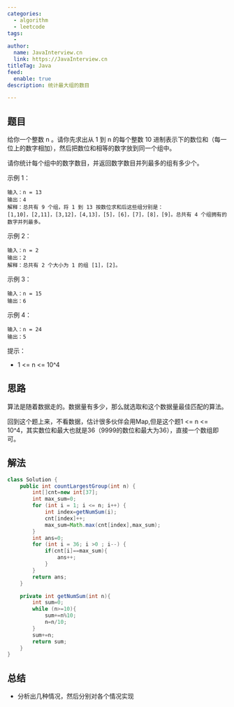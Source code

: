 ```yaml
---
categories:
  - algorithm
  - leetcode
tags:
  - 
author: 
  name: JavaInterview.cn
  link: https://JavaInterview.cn
titleTag: Java
feed:
  enable: true
description: 统计最大组的数目

---
```


## 题目
给你一个整数 n 。请你先求出从 1 到 n 的每个整数 10 进制表示下的数位和（每一位上的数字相加），然后把数位和相等的数字放到同一个组中。

请你统计每个组中的数字数目，并返回数字数目并列最多的组有多少个。



示例 1：

    输入：n = 13
    输出：4
    解释：总共有 9 个组，将 1 到 13 按数位求和后这些组分别是：
    [1,10]，[2,11]，[3,12]，[4,13]，[5]，[6]，[7]，[8]，[9]。总共有 4 个组拥有的数字并列最多。
示例 2：

    输入：n = 2
    输出：2
    解释：总共有 2 个大小为 1 的组 [1]，[2]。
示例 3：

    输入：n = 15
    输出：6
示例 4：

    输入：n = 24
    输出：5


提示：

* 1 <= n <= 10^4

## 思路

算法是随着数据走的。数据量有多少，那么就选取和这个数据量最佳匹配的算法。

回到这个题上来，不看数据，估计很多伙伴会用Map,但是这个题1 <= n <= 10^4，其实数位和最大也就是36（9999的数位和最大为36），直接一个数组即可。

## 解法
```java
class Solution {
    public int countLargestGroup(int n) {
        int[]cnt=new int[37];
        int max_sum=0;
        for (int i = 1; i <= n; i++) {
            int index=getNumSum(i);
            cnt[index]++;
            max_sum=Math.max(cnt[index],max_sum);
        }
        int ans=0;
        for (int i = 36; i >0 ; i--) {
            if(cnt[i]==max_sum){
                ans++;
            }
        }
        return ans;
    }

    private int getNumSum(int n){
        int sum=0;
        while (n>=10){
            sum+=n%10;
            n=n/10;
        }
        sum+=n;
        return sum;
    }
}
```

## 总结

- 分析出几种情况，然后分别对各个情况实现 
